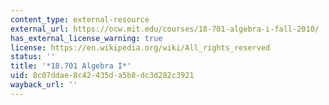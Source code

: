 ```yaml
---
content_type: external-resource
external_url: https://ocw.mit.edu/courses/18-701-algebra-i-fall-2010/
has_external_license_warning: true
license: https://en.wikipedia.org/wiki/All_rights_reserved
status: ''
title: '*18.701 Algebra I*'
uid: 8c07ddae-8c42-435d-a5b8-dc3d282c3921
wayback_url: ''
---
```

